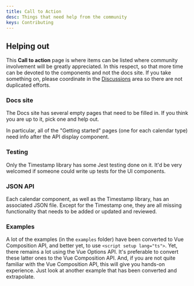 ```yaml
---
title: Call to Action
desc: Things that need help from the community
keys: Contributing
---
```


## Helping out

This **Call to action** page is where items can be listed where community involvement will be greatly appreciated. In this respect, so that more time can be devoted to the components and not the docs site. If you take something on, please coordinate in the [Discussions](https://github.com/quasarframework/quasar-ui-qcalendar/discussions) area so there are not duplicated efforts.

### Docs site

The Docs site has several empty pages that need to be filled in. If you think you are up to it, pick one and help out.

In particular, all of the "Getting started" pages (one for each calendar type) need info after the API display component.

### Testing

Only the Timestamp library has some Jest testing done on it. It'd be very welcomed if someone could write up tests for the UI components.

### JSON API

Each calendar component, as well as the Timestamp library, has an associated JSON file. Except for the Timestamp one, they are all missing functionality that needs to be added or updated and reviewed.

### Examples

A lot of the examples (in the `examples` folder) have been converted to Vue Composition API, and better yet, to use `<script setup lang="ts">`. Yet, there remains a lot using the Vue Options API. It's preferable to convert these latter ones to the Vue Composition API. And, if you are not quite familiar with the Vue Composition API, this will give you hands-on experience. Just look at another example that has been converted and extrapolate.
